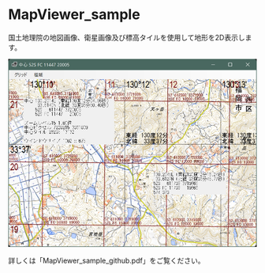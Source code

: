 # MapViewer_sample

国土地理院の地図画像、衛星画像及び標高タイルを使用して地形を2D表示します。

![image](image.jpg)

詳しくは「MapViewer_sample_github.pdf」をご覧ください。
